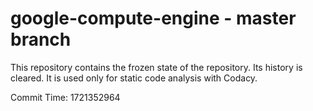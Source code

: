 # google-compute-engine - master branch

This repository contains the frozen state of the repository.
Its history is cleared. It is used only for static code
analysis with Codacy.

Commit Time: 1721352964